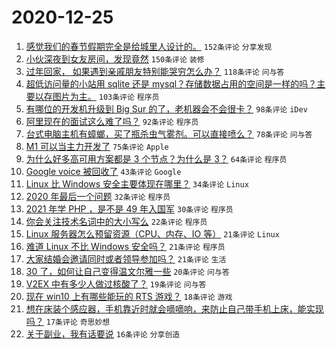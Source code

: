 # 2020-12-25

1. [感觉我们的春节假期完全是给城里人设计的。](https://www.v2ex.com/t/738784) ``152条评论`` ``分享发现``
1. [小伙深夜到女友房间，发现竟然](https://www.v2ex.com/t/738853) ``150条评论`` ``装修``
1. [过年回家，
如果遇到亲戚朋友特别能哭穷怎么办？](https://www.v2ex.com/t/738774) ``118条评论`` ``问与答``
1. [超低访问量的小站用 sqlite 还是 mysql？存储数据占用的空间是一样的吗？主要以存图片为主。](https://www.v2ex.com/t/738766) ``103条评论`` ``程序员``
1. [有哪位的开发机升级到 Big Sur 的了，老机器会不会很卡？](https://www.v2ex.com/t/738788) ``98条评论`` ``iDev``
1. [阿里现在的面试这么难了吗？](https://www.v2ex.com/t/738815) ``92条评论`` ``程序员``
1. [台式电脑主机有蟑螂，买了瓶杀虫气雾剂。可以直接喷么？](https://www.v2ex.com/t/738787) ``78条评论`` ``问与答``
1. [M1 可以当主力开发了](https://www.v2ex.com/t/738763) ``75条评论`` ``Apple``
1. [为什么好多高可用方案都是 3 个节点？为什么是 3？](https://www.v2ex.com/t/738827) ``64条评论`` ``程序员``
1. [Google voice 被回收了](https://www.v2ex.com/t/739009) ``43条评论`` ``Google``
1. [Linux 比 Windows 安全主要体现在哪里？](https://www.v2ex.com/t/738949) ``34条评论`` ``Linux``
1. [2020 年最后一个问题](https://www.v2ex.com/t/738823) ``32条评论`` ``程序员``
1. [2021 年学 PHP ，是不是 49 年入国军](https://www.v2ex.com/t/738928) ``30条评论`` ``程序员``
1. [你会关注技术名词中的大小写么](https://www.v2ex.com/t/738904) ``22条评论`` ``程序员``
1. [Linux 服务器怎么预留资源（CPU、内存、IO 等）](https://www.v2ex.com/t/739016) ``21条评论`` ``Linux``
1. [难道 Linux 不比 Windows 安全吗？](https://www.v2ex.com/t/738971) ``21条评论`` ``程序员``
1. [大家结婚会邀请同时或者领导参加吗？](https://www.v2ex.com/t/738923) ``21条评论`` ``生活``
1. [30 了，如何让自己变得温文尔雅一些](https://www.v2ex.com/t/738898) ``20条评论`` ``问与答``
1. [V2EX 中有多少人做过核酸了？](https://www.v2ex.com/t/739018) ``19条评论`` ``问与答``
1. [现在 win10 上有哪些能玩的 RTS 游戏？](https://www.v2ex.com/t/738759) ``18条评论`` ``游戏``
1. [想在床装个感应器，手机靠近时就会嘀嘀响，来防止自己带手机上床，能实现吗？](https://www.v2ex.com/t/738908) ``17条评论`` ``奇思妙想``
1. [关于副业，我有话要说](https://www.v2ex.com/t/738913) ``16条评论`` ``分享创造``
